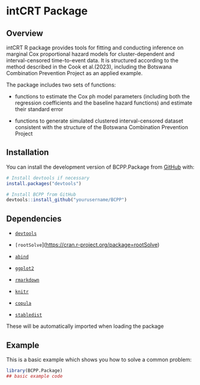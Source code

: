 
# intCRT Package

<!-- badges: start -->
<!-- badges: end -->

## Overview
intCRT R package provides tools for fitting and conducting inference on marginal Cox proportional hazard models for 
cluster-dependent and interval-censored time-to-event data. It is structured according to the method described in the 
Cook et al.(2023), including the Botswana Combination Prevention Project as an applied example.

The package includes two sets of functions:

- functions to estimate the Cox ph model parameters (including both the regression coefficients and the baseline hazard functions) and
estimate their standard error

- functions to generate simulated clustered interval-censored dataset consistent with the structure of
the Botswana Combination Prevention Project

## Installation

You can install the development version of BCPP.Package from [GitHub](https://github.com/) with:

``` r
# Install devtools if necessary
install.packages("devtools")

# Install BCPP from GitHub
devtools::install_github("yourusername/BCPP")
```

## Dependencies

- [`devtools`](https://cran.r-project.org/package=devtools)

- `[rootSolve`](https://cran.r-project.org/package=rootSolve)

- [`abind`](https://cran.r-project.org/package=abind)

- [`ggplot2`](https://cran.r-project.org/package=ggplot2)

- [`rmarkdown`](https://cran.r-project.org/package=rmarkdown)

- [`knitr`](https://cran.r-project.org/package=knitr)

- [`copula`](https://cran.r-project.org/package=copula)

- [`stabledist`](https://cran.r-project.org/package=stabledist)

These will be automatically imported when loading the package


## Example

This is a basic example which shows you how to solve a common problem:

``` r
library(BCPP.Package)
## basic example code
```

